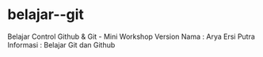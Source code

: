 # belajar--git
Belajar Control Github &amp; Git - Mini Workshop Version
Nama : Arya Ersi Putra
Informasi : Belajar Git dan Github
